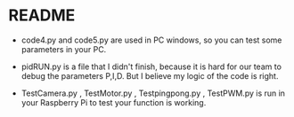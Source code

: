 # README

* code4.py and code5.py are used in PC windows, so you can test some parameters in your PC.



* pidRUN.py is a file that I didn't finish, because it is hard for our team to debug the parameters P,I,D. But I believe my logic of the code is right.
  
* TestCamera.py , TestMotor.py , Testpingpong.py , TestPWM.py is run in your Raspberry Pi to test your function is working.

